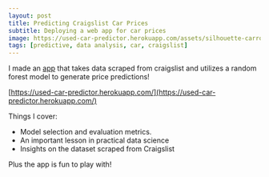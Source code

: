 ```yaml
---
layout: post
title: Predicting Craigslist Car Prices
subtitle: Deploying a web app for car prices
image: https://used-car-predictor.herokuapp.com/assets/silhouette-carros-icons-vector.jpg
tags: [predictive, data analysis, car, craigslist]
---
```


I made an [app](https://used-car-predictor.herokuapp.com/) that takes data scraped from craigslist and utilizes a random forest model to generate price predictions!

[https://used-car-predictor.herokuapp.com/](https://used-car-predictor.herokuapp.com/)

Things I cover:  
*  Model selection and evaluation metrics.
* An important lesson in practical data science
* Insights on the dataset scraped from Craigslist

Plus the app is fun to play with!
